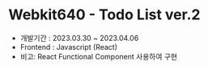 # Webkit640 - Todo List ver.2

 - 개발기간 : 2023.03.30 ~ 2023.04.06
 - Frontend : Javascript (React)
 - 비고: React Functional Component 사용하여 구현
 
